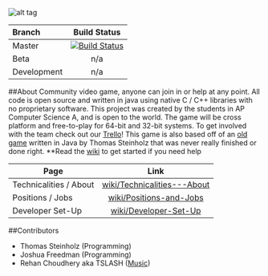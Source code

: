 ![alt tag](https://raw.githubusercontent.com/tsteinholz/SpaceShooter/master/etc/space.png)

| Branch | Build Status |
|:------------- |:-------------:|
| Master | [![Build Status](https://javabilities.com/jenkins/job/Space%20Shooter/badge/icon)](https://javabilities.com/jenkins/job/Space%20Shooter/) |
| Beta | n/a |
| Development   | n/a |


##About
Community video game, anyone can join in or help at any point. All code is open source and written in java using native C / C++ libraries with no proprietary software. This project was created by the students in AP Computer Science A, and is open to the world. The game will be cross platform and free-to-play for 64-bit and 32-bit systems. To get involved with the team check out our [Trello](https://trello.com/b/CObQDpC8/space-shooter)! This game is also based off of an [old game](https://github.com/tsteinholz/OriginalSpaceShooter/releases/tag/1) written in Java by Thomas Steinholz that was never really finished or done right. **Read the [wiki](https://github.com/tsteinholz/SpaceShooter/wiki) to get started if you need help

| Page | Link |
| ------------- |:-------------:|
| Technicalities / About | [wiki/Technicalities---About](https://github.com/tsteinholz/SpaceShooter/wiki/Technicalities---About) | 
| Positions / Jobs | [wiki/Positions-and-Jobs](https://github.com/tsteinholz/SpaceShooter/wiki/Positions-and-Jobs) |
| Developer Set-Up |  [wiki/Developer-Set-Up](https://github.com/tsteinholz/SpaceShooter/wiki/Developer-Set-Up) |

##Contributors
* Thomas Steinholz (Programming)
* Joshua Freedman (Programming)
* Rehan Choudhery aka TSLASH ([Music](https://www.youtube.com/channel/UCbGxVTjS8-lGVjlSbjHLvvQ))
